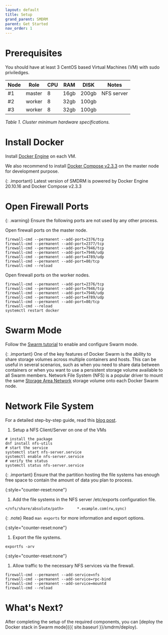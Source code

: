 ```yaml
---
layout: default
title: Setup
grand_parent: SMDRM
parent: Get Started
nav_order: 1
---
```


# Prerequisites

You should have at least 3 CentOS based Virtual Machines (VM) with sudo priviledges.

|Node|Role|CPU|RAM|DISK|Notes|
|----|----|---|---|----|-----|
|  #1|master|8|16gb|200gb|NFS server|
|  #2|worker|8|32gb|100gb| |
|  #3|worker|8|32gb|100gb| |

_Table 1. Cluster minimum hardware specifications._

# Install Docker

Install [Docker Engine](https://docs.docker.com/engine/install/centos/) on each VM.

We also recommend to install [Docker Compose v2.3.3](https://docs.docker.com/compose/install/linux/)
on the master node for development purpose.

{: .important}
Latest version of SMDRM is powered by Docker Engine 20.10.16 and Docker Compose v2.3.3

# Open Firewall Ports

{: .warning}
Ensure the following ports are not used by any other process.

Open firewall ports on the master node.

```shell
firewall-cmd --permanent --add-port=2376/tcp
firewall-cmd --permanent --add-port=2377/tcp
firewall-cmd --permanent --add-port=7946/tcp
firewall-cmd --permanent --add-port=7946/udp
firewall-cmd --permanent --add-port=4789/udp
firewall-cmd --permanent --add-port=80/tcp
firewall-cmd --reload
```

Open firewall ports on the worker nodes.

```shell
firewall-cmd --permanent --add-port=2376/tcp
firewall-cmd --permanent --add-port=7946/tcp
firewall-cmd --permanent --add-port=7946/udp
firewall-cmd --permanent --add-port=4789/udp
firewall-cmd --permanent --add-port=80/tcp
firewall-cmd --reload
systemctl restart docker
```

# Swarm Mode

Follow the [Swarm tutorial](https://docs.docker.com/engine/swarm/swarm-tutorial/)
to enable and configure Swarm mode.

{: .important}
One of the key features of Docker Swarm is the ability to share storage volumes
across multiple containers and hosts. This can be useful in several scenarios,
such as when you need to share data between containers or when you want to use
a persistent storage volume available to all Swarm members.
Network File System (NFS) is a popular driver to mount the same
[Storage Area Network](https://en.wikipedia.org/wiki/Storage_area_network)
storage volume onto each Docker Swarm node.

# Network File System

For a detailed step-by-step guide, read this [blog post](https://www.tecmint.com/install-nfs-server-on-centos-8/).

1. Setup a NFS Client/Server on one of the VMs 

```shell
# install the package
dnf install nfs-utils
# start the service
systemctl start nfs-server.service
systemctl enable nfs-server.service
# verify the status
systemctl status nfs-server.service
```

{: .important}
Ensure that the partition hosting the file systems has enough free space
to contain the amount of data you plan to process.


{:style="counter-reset:none"}
1. Add the file systems in the NFS server /etc/exports configuration file.

```text
</nfs/share/absolute/path>      *.example.com(rw,sync)
```

{: .note}
Read `man exports` for more information and export options.

{:style="counter-reset:none"}
1. Export the file systems.

```shell
exportfs -arv
```

{:style="counter-reset:none"}
1. Allow traffic to the necessary NFS services via the firewall.

```shell
firewall-cmd --permanent --add-service=nfs
firewall-cmd --permanent --add-service=rpc-bind
firewall-cmd --permanent --add-service=mountd
firewall-cmd --reload
```

# What's Next?

After completing the setup of the required components, you can [deploy the Docker stack in Swarm mode]({{ site.baseurl }}/smdrm/deploy).
